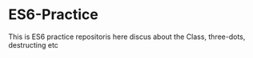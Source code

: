 # ES6-Practice
This is ES6 practice repositoris here discus about the Class, three-dots, destructing etc
